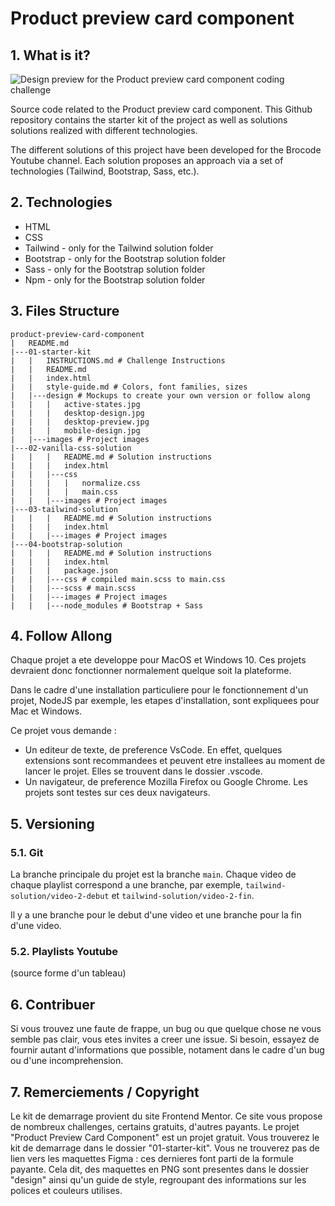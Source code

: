 # Product preview card component

## 1. What is it?

![Design preview for the Product preview card component coding challenge](./design/desktop-preview.jpg)

Source code related to the Product preview card component. This Github repository
contains the starter kit of the project as well as solutions
solutions realized with different technologies.

The different solutions of this project have been developed for the Brocode
Youtube channel. Each solution proposes an approach via a set of
technologies (Tailwind, Bootstrap, Sass, etc.).


## 2. Technologies

- HTML
- CSS
- Tailwind - only for the Tailwind solution folder
- Bootstrap - only for the Bootstrap solution folder
- Sass - only for the Bootstrap solution folder
- Npm - only for the Bootstrap solution folder


## 3. Files Structure

```
product-preview-card-component
|   README.md
|---01-starter-kit
|   |   INSTRUCTIONS.md # Challenge Instructions
|   |   README.md
|   |   index.html
|   |   style-guide.md # Colors, font families, sizes
|   |---design # Mockups to create your own version or follow along
|   |   |   active-states.jpg
|   |   |   desktop-design.jpg
|   |   |   desktop-preview.jpg
|   |   |   mobile-design.jpg
|   |---images # Project images
|---02-vanilla-css-solution
|   |   |   README.md # Solution instructions
|   |   |   index.html
|   |   |---css
|   |   |   |   normalize.css
|   |   |   |   main.css
|   |   |---images # Project images
|---03-tailwind-solution
|   |   |   README.md # Solution instructions
|   |   |   index.html
|   |   |---images # Project images
|---04-bootstrap-solution
|   |   |   README.md # Solution instructions
|   |   |   index.html
|   |   |   package.json
|   |   |---css # compiled main.scss to main.css
|   |   |---scss # main.scss
|   |   |---images # Project images
|   |   |---node_modules # Bootstrap + Sass
```


## 4. Follow Allong

Chaque projet a ete developpe pour MacOS et Windows 10. Ces projets devraient donc fonctionner normalement quelque soit la plateforme.

Dans le cadre d'une installation particuliere pour le fonctionnement d'un
projet, NodeJS par exemple, les etapes d'installation, sont expliquees pour Mac
et Windows.

Ce projet vous demande :
- Un editeur de texte, de preference VsCode. En effet, quelques extensions sont
  recommandees et peuvent etre installees au moment de lancer le projet. Elles
  se trouvent dans le dossier .vscode.
- Un navigateur, de preference Mozilla Firefox ou Google Chrome. Les projets
  sont testes sur ces deux navigateurs.


## 5. Versioning

### 5.1. Git

La branche principale du projet est la branche `main`.
Chaque video de chaque playlist correspond a une branche, par exemple,
`tailwind-solution/video-2-debut` et `tailwind-solution/video-2-fin`.

Il y a une branche pour le debut d'une video et une branche pour la fin d'une
video.

### 5.2. Playlists Youtube

(source forme d'un tableau)


## 6. Contribuer

Si vous trouvez une faute de frappe, un bug ou que quelque chose ne vous semble
pas clair, vous etes invites a creer une issue. Si besoin, essayez de fournir
autant d'informations que possible, notament dans le cadre d'un bug ou d'une
incomprehension.


## 7. Remerciements / Copyright

Le kit de demarrage provient du site Frontend Mentor. Ce site vous propose de
nombreux challenges, certains gratuits, d'autres payants. Le projet "Product Preview
Card Component" est un projet gratuit. Vous trouverez le kit de demarrage dans
le dossier "01-starter-kit". Vous ne trouverez pas de lien vers les maquettes
Figma : ces dernieres font parti de la formule payante. Cela dit, des maquettes
en PNG sont presentes dans le dossier "design" ainsi qu'un guide de style,
regroupant des informations sur les polices et couleurs utilises.




